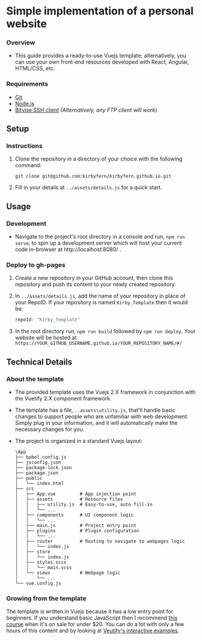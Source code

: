 # Simple implementation of a personal website

### Overview

- This guide provides a ready-to-use Vuejs template; alternatively, you can use your own front-end resources developed with React, Angular, HTML/CSS, etc.

### Requirements
- [Git](https://git-scm.com/)
- [Node.js](https://nodejs.org/en)
- [Bitvise SSH client](https://www.bitvise.com/download-area) _(Alternatively, any FTP client will work)_

## Setup

### Instructions
1. Clone the repository in a directory of your choice with the following command:

   ```Console
   git clone git@github.com:kirbyfern/kirbyfern.github.io.git
   ```
2. Fill in your details at `../assets/details.js` for a quick start.

## Usage

### Development
- Navigate to the project's root directory in a console and run, `npm run serve`, to spin up a development server which will host your current code in-browser at http://localhost:8080/ .

### Deploy to gh-pages

1. Create a new repository in your GitHub account, then clone this repository and push its content to your newly created repository.
2. In `../assets/details.js`, add the name of your repository in place of your RepoID. If your repository is named `Kirby_Template` then it would be:

   ```JavaScript
   repoId: "Kirby_Template"
   ```
3. In the root directory run, `npm run build` followed by `npm run deploy`. Your website will be hosted at `https://YOUR_GITHUB_USERNAME.github.io/YOUR_REPOSITORY_NAME/#/`


## Technical Details

### About the template
- The provided template uses the Vuejs 2.X framework in conjunction with the Vuetify 2.X component framework.
- The template has a file, `..assets\utility.js`, that'll handle basic changes to support people who are unfamiliar with web development. Simply plug in your information, and it will automatically make the necessary changes for you.
- The project is organized in a standard Vuejs layout:

  ```Console
  \App
  ├── babel.config.js
  ├── jsconfig.json
  ├── package-lock.json
  ├── package.json
  ├── public
  │   └── index.html
  ├── src
  │   ├── App.vue         # App injection point
  │   ├── assets          # Resource files
  │   │   ├── utility.js  # Easy-to-use, auto fill-in
  │   │   └── ...
  │   ├── components      # UI component logic
  │   │   └── ...
  │   ├── main.js         # Project entry point
  │   ├── plugins         # Plugin configuration
  │   │   └── ...
  │   ├── router          # Routing to navigate to webpages logic
  │   │   └── index.js
  │   ├── store
  │   │   └── index.js
  │   ├── styles.scss
  │   │   └── main.scss
  │   └── views           # Webpage logic
  │       └── ...
  └── vue.config.js
  ```

### Growing from the template
The template is written in Vuejs because it has a low entry point for beginners. If you understand basic JavaScript then I recommend [this course](https://www.udemy.com/course-dashboard-redirect/?course_id=995016) when it's on sale for under $20. You can do a lot with only a few hours of this content and by looking at [Veutify's interactive examples](https://v2.vuetifyjs.com/en/).
